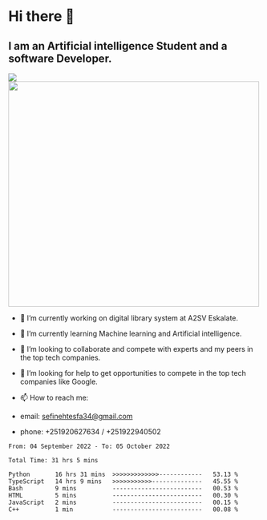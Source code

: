 # Hi there 👋
## I am an Artificial intelligence Student and a software Developer.
<img src = "https://github-readme-stats.vercel.app/api?username=sefinehtesfa34&&show_icons=true&title_color=ffffff&icon_color=bb2acf&text_color=daf7dc&bg_color=151515"/>
<img src="https://wakatime.com/share/@sefinehtesfa34/ae9674e3-b462-4438-9120-52fc3d0ffbbb.png" width ="500" height = "450"/>

- 🔭 I’m currently working on digital library system at A2SV Eskalate.
- 🌱 I’m currently learning Machine learning and Artificial intelligence.
- 👯 I’m looking to collaborate and compete with experts and my peers in the top tech companies.
- 🤔 I’m looking for help to get opportunities to compete in the top tech companies like Google.

- 📫 How to reach me: 
- email: sefinehtesfa34@gmail.com
- phone: +251920627634 / +251922940502
<!--START_SECTION:waka-->

```text
From: 04 September 2022 - To: 05 October 2022

Total Time: 31 hrs 5 mins

Python       16 hrs 31 mins  >>>>>>>>>>>>>------------   53.13 %
TypeScript   14 hrs 9 mins   >>>>>>>>>>>--------------   45.55 %
Bash         9 mins          -------------------------   00.53 %
HTML         5 mins          -------------------------   00.30 %
JavaScript   2 mins          -------------------------   00.15 %
C++          1 min           -------------------------   00.08 %
```

<!--END_SECTION:waka-->
